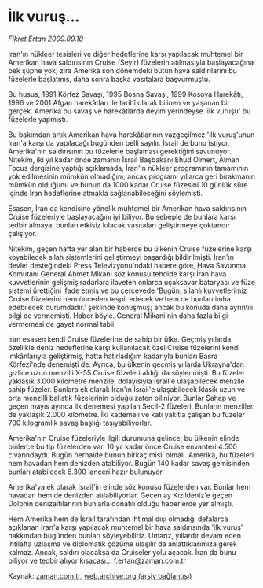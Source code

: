 # İlk vuruş...

*Fikret Ertan 2009.09.10*

<tr><td class="metin" colspan="2" style="padding-top: 20px; padding-left: 5px; padding-right: 10px;">İran'ın nükleer tesisleri ve diğer hedeflerine karşı yapılacak muhtemel bir Amerikan hava saldırısının Cruise (Seyir) füzelerin atılmasıyla başlayacağına pek şüphe yok; zira Amerika son dönemdeki bütün hava saldırılarını bu füzelerle başlatmış, daha sonra başka vasıtalara başvurmuştu.</td></tr><tr><td class="metin" colspan="2" style="padding-top: 20px; padding-left: 5px; padding-right: 10px;"><p> Bu husus, 1991 Körfez Savaşı, 1995 Bosna Savaşı, 1999 Kosova Harekâtı, 1996 ve 2001 Afgan harekâtları ile tarihî olarak bilinen ve yaşanan bir gerçek. Amerika bu savaş ve harekâtlarda deyim yerindeyse 'ilk vuruşu' bu füzelerle yapmıştı.
<p> Bu bakımdan artık Amerikan hava harekâtlarının vazgeçilmez 'ilk vuruş'unun İran'a karşı da yapılacağı bugünden belli sayılır. İsrail de bunu istiyor, Amerika'nın saldırısının bu füzelerle başlaması gerektiğini savunuyor. Nitekim, iki yıl kadar önce zamanın İsrail Başbakanı Ehud Olmert, Alman Focus dergisine yaptığı açıklamada, İran'ın nükleer programının tamamının yok edilmesinin mümkün olmadığını; ancak programı yıllarca geri bırakmanın mümkün olduğunu ve bunun da 1000 kadar Cruise füzesini 10 günlük süre içinde İran hedeflerine atmakla sağlanabileceğini söylemişti.
<p> Esasen, İran da kendisine yönelik muhtemel bir Amerikan hava saldırısının Cruise füzeleriyle başlayacağını iyi biliyor. Bu sebeple de bunlara karşı tedbir almaya, bunları etkisiz kılacak vasıtaları geliştirmeye çoktandır çalışıyor.
<p> Nitekim, geçen hafta yer alan bir haberde bu ülkenin Cruise füzelerine karşı koyabilecek silah sistemlerini geliştirmeyi başardığı bildirilmişti. İran'ın devlet desteğindeki Press Televizyonu'ndaki habere göre, Hava Savunma Komutanı General Ahmet Mikani söz konusu tehdide karşı İran hava kuvvetlerinin gelişmiş radarlara ilaveten onlarca uçaksavar bataryası ve füze sistemi ürettiğini ifade etmiş ve bu çerçevede 'Bugün, silahlı kuvvetlerimiz Cruise füzelerini hem önceden tespit edecek ve hem de bunları imha edebilecek durumdadır.' şeklinde konuşmuş; ancak bu konuda daha ayrıntılı bilgi de vermemişti. Haber böyle. General Mikani'nin daha fazla bilgi vermemesi de gayet normal tabii.
<p> İran esasen kendi Cruise füzelerine de sahip bir ülke. Geçmiş yıllarda özellikle deniz hedeflerine karşı kullanılacak özel Cruise füzelerini kendi imkânlarıyla geliştirmiş, hatta hatırladığım kadarıyla bunları Basra Körfezi'nde denemişti de. Ayrıca, bu ülkenin geçmiş yıllarda Ukrayna'dan gizlice uzun menzilli X-55 Cruise füzeleri aldığı da söylenmişti. Bu füzeler yaklaşık 3.000 kilometre menzile, dolayısıyla İsrail'e ulaşabilecek menzile sahip füzeler. Bunlara ek olarak İran'ın İsrail'e ulaşabilecek klasik uzun ve orta menzilli balistik füzelerinin olduğu zaten biliniyor. Bunlar Şahap ve geçen mayıs ayında ilk denemesi yapılan Secil-2 füzeleri. Bunların menzilleri de yaklaşık 2.000 kilometre. İki kademeli ve katı yakıtla çalışan bu füzeler 700 kilogramlık savaş başlığı taşıyabiliyorlar.
<p> Amerika'nın Cruise füzeleriyle ilgili durumuna gelince; bu ülkenin elinde binlerce bu tip füzelerden var. 10 yıl kadar önce Cruise envanteri 4.500 civarındaydı. Bugün herhalde bunun birkaç misli olmalı. Amerika, bu füzeleri hem havadan hem denizden atabiliyor. Bugün 140 kadar savaş gemisinden bunları atabilecek 6.300 lanceri hazır bulunuyor.
<p> Amerika'ya ek olarak İsrail'in elinde söz konusu füzelerden var. Bunlar hem havadan hem de denizden atılabiliyorlar. Geçen ay Kızıldeniz'e geçen Dolphin denizaltılarının bunlarla donatılı olduğu haberlerde yer almıştı.
<p> Hem Amerika hem de İsrail tarafından ihtimal dışı olmadığı defalarca açıklanan İran'a karşı yapılacak muhtemel bir hava saldırısında 'ilk vuruş' hakkından bugünden bunları söyleyebiliriz. Umarız, yıllardır devam eden ihtilafta uzlaşma ve diplomatik çözüme ulaşılır da anlattıklarımıza gerek kalmaz. Ancak, saldırı olacaksa da Cruiseler yolu açacak. İran da bunu biliyor ve tedbir alıyor kısacası... f.ertan@zaman.com.tr<br/></p></p></p></p></p></p></p></p></td></tr>

Kaynak: [zaman.com.tr](http://zaman.com.tr/yazar.do?yazino=890438), [web.archive.org (arşiv bağlantısı)](http://web.archive.org/web/20090916081021/http://www.zaman.com.tr:80/yazar.do?yazino=890438)
